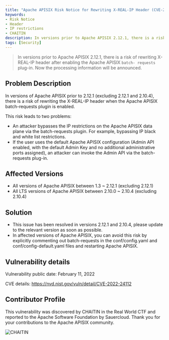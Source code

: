 ```yaml
---
title: "Apache APISIX Risk Notice for Rewriting X-REAL-IP Header (CVE-2022-24112)"
keywords: 
- Risk Notice
- Header
- IP restrictions
- CHAITIN
description: In versions prior to Apache APISIX 2.12.1, there is a risk of rewriting X-REAL-IP header after enabling the Apache APISIX `batch- requests` plug-in. Now the processing information will be announced.
tags: [Security]
---
```


> In versions prior to Apache APISIX 2.12.1, there is a risk of rewriting X-REAL-IP header after enabling the Apache APISIX `batch- requests` plug-in. Now the processing information will be announced.

<!--truncate-->

## Problem Description

In versions of Apache APISIX prior to 2.12.1 (excluding 2.12.1 and 2.10.4), there is a risk of rewriting the X-REAL-IP header when the Apache APISIX batch-requests plugin is enabled.

This risk leads to two problems:

- An attacker bypasses the IP restrictions on the Apache APISIX data plane via the batch-requests plugin. For example, bypassing IP black and white list restrictions.
- If the user uses the default Apache APISIX configuration (Admin API enabled, with the default Admin Key and no additional administrative ports assigned), an attacker can invoke the Admin API via the batch-requests plug-in.

## Affected Versions

- All versions of Apache APISIX between 1.3 ~ 2.12.1 (excluding 2.12.1)
- All LTS versions of Apache APISIX between 2.10.0 ~ 2.10.4 (excluding 2.10.4)

## Solution

- This issue has been resolved in versions 2.12.1 and 2.10.4, please update to the relevant version as soon as possible.
- In affected versions of Apache APISIX, you can avoid this risk by explicitly commenting out batch-requests in the conf/config.yaml and conf/config-default.yaml files and restarting Apache APISIX.

## Vulnerability details

Vulnerability public date: February 11, 2022

CVE details: https://nvd.nist.gov/vuln/detail/CVE-2022-24112

## Contributor Profile

This vulnerability was discovered by CHAITIN in the Real World CTF and reported to the Apache Software Foundation by Sauercloud. Thank you for your contributions to the Apache APISIX community.

![CHAITIN](https://static.apiseven.com/202108/1644480307386-91e48731-b872-480f-8a24-0de7e43d00a9.png)
